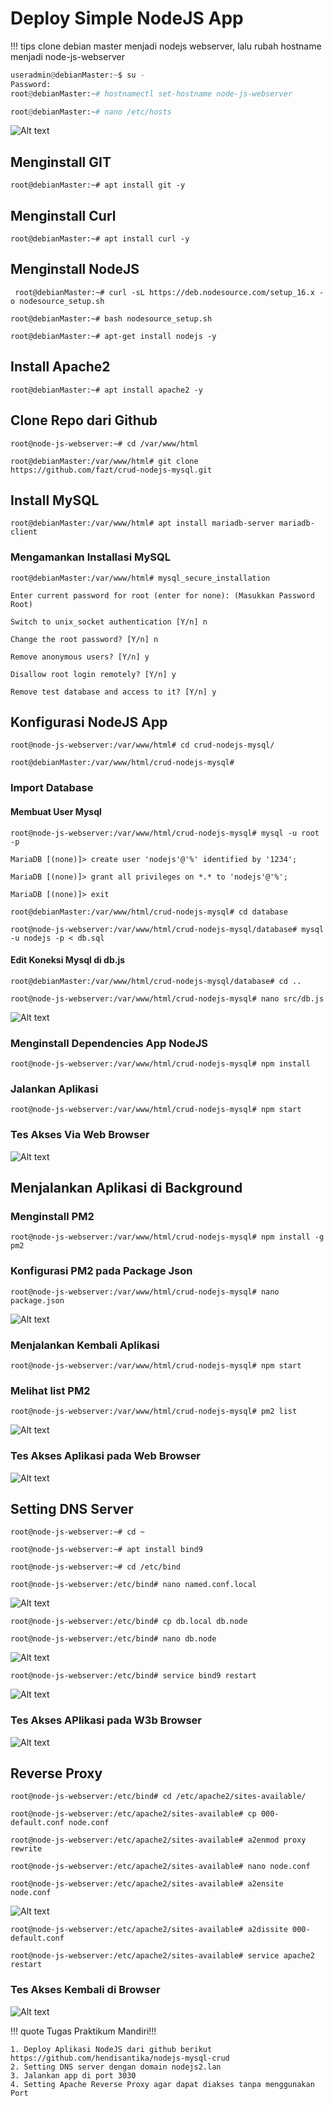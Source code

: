 # Deploy Simple NodeJS App

!!! tips 
    clone debian master menjadi nodejs webserver, lalu rubah hostname menjadi node-js-webserver

```py 
useradmin@debianMaster:~$ su -
Password:
root@debianMaster:~# hostnamectl set-hostname node-js-webserver

root@debianMaster:~# nano /etc/hosts
```
![Alt text](image.png)


## Menginstall GIT
```
root@debianMaster:~# apt install git -y
```
## Menginstall Curl
```
root@debianMaster:~# apt install curl -y
```


## Menginstall NodeJS

```
 root@debianMaster:~# curl -sL https://deb.nodesource.com/setup_16.x -o nodesource_setup.sh
```
```
root@debianMaster:~# bash nodesource_setup.sh
```

```
root@debianMaster:~# apt-get install nodejs -y
```
## Install Apache2
```
root@debianMaster:~# apt install apache2 -y
```

## Clone Repo dari Github

```
root@node-js-webserver:~# cd /var/www/html
```
```
root@debianMaster:/var/www/html# git clone https://github.com/fazt/crud-nodejs-mysql.git
```
## Install MySQL

```
root@debianMaster:/var/www/html# apt install mariadb-server mariadb-client
```
### Mengamankan Installasi MySQL

```
root@debianMaster:/var/www/html# mysql_secure_installation 
```

```
Enter current password for root (enter for none): (Masukkan Password Root)

Switch to unix_socket authentication [Y/n] n

Change the root password? [Y/n] n

Remove anonymous users? [Y/n] y

Disallow root login remotely? [Y/n] y

Remove test database and access to it? [Y/n] y
```

## Konfigurasi NodeJS App
```
root@node-js-webserver:/var/www/html# cd crud-nodejs-mysql/
```
```
root@debianMaster:/var/www/html/crud-nodejs-mysql#
```

### Import Database

#### Membuat User Mysql

```
root@node-js-webserver:/var/www/html/crud-nodejs-mysql# mysql -u root -p
```
```
MariaDB [(none)]> create user 'nodejs'@'%' identified by '1234';

MariaDB [(none)]> grant all privileges on *.* to 'nodejs'@'%';

MariaDB [(none)]> exit
```

```
root@debianMaster:/var/www/html/crud-nodejs-mysql# cd database
```
```
root@node-js-webserver:/var/www/html/crud-nodejs-mysql/database# mysql -u nodejs -p < db.sql
```

#### Edit Koneksi Mysql di db.js

```
root@debianMaster:/var/www/html/crud-nodejs-mysql/database# cd ..
```
```
root@node-js-webserver:/var/www/html/crud-nodejs-mysql# nano src/db.js
```
![Alt text](image-1.png)
### Menginstall Dependencies App NodeJS

```
root@node-js-webserver:/var/www/html/crud-nodejs-mysql# npm install
```

### Jalankan Aplikasi

```
root@node-js-webserver:/var/www/html/crud-nodejs-mysql# npm start
```
### Tes Akses Via Web Browser
![Alt text](image-2.png)

## Menjalankan Aplikasi di Background

### Menginstall PM2

```
root@node-js-webserver:/var/www/html/crud-nodejs-mysql# npm install -g pm2
```

### Konfigurasi PM2 pada Package Json

```
root@node-js-webserver:/var/www/html/crud-nodejs-mysql# nano package.json
```
![Alt text](image-3.png)

### Menjalankan Kembali Aplikasi

```
root@node-js-webserver:/var/www/html/crud-nodejs-mysql# npm start
```
### Melihat list PM2

```
root@node-js-webserver:/var/www/html/crud-nodejs-mysql# pm2 list
```
![Alt text](image-4.png)

### Tes Akses Aplikasi pada Web Browser
![Alt text](image-5.png)

## Setting DNS Server

``` 
root@node-js-webserver:~# cd ~

root@node-js-webserver:~# apt install bind9

root@node-js-webserver:~# cd /etc/bind

root@node-js-webserver:/etc/bind# nano named.conf.local
```
![Alt text](image-6.png)

```
root@node-js-webserver:/etc/bind# cp db.local db.node  

root@node-js-webserver:/etc/bind# nano db.node
```
![Alt text](image-7.png)

```
root@node-js-webserver:/etc/bind# service bind9 restart
```
![Alt text](image-8.png)
### Tes Akses APlikasi pada W3b Browser

![Alt text](image-9.png)

## Reverse Proxy

```
root@node-js-webserver:/etc/bind# cd /etc/apache2/sites-available/

root@node-js-webserver:/etc/apache2/sites-available# cp 000-default.conf node.conf

root@node-js-webserver:/etc/apache2/sites-available# a2enmod proxy rewrite

root@node-js-webserver:/etc/apache2/sites-available# nano node.conf

root@node-js-webserver:/etc/apache2/sites-available# a2ensite node.conf
```
![Alt text](image-10.png)

```
root@node-js-webserver:/etc/apache2/sites-available# a2dissite 000-default.conf

root@node-js-webserver:/etc/apache2/sites-available# service apache2 restart
```

### Tes Akses Kembali di Browser

![Alt text](image-11.png)

!!! quote
    Tugas Praktikum Mandiri!!!

    1. Deploy Aplikasi NodeJS dari github berikut https://github.com/hendisantika/nodejs-mysql-crud
    2. Setting DNS server dengan domain nodejs2.lan  
    3. Jalankan app di port 3030  
    4. Setting Apache Reverse Proxy agar dapat diakses tanpa menggunakan Port


